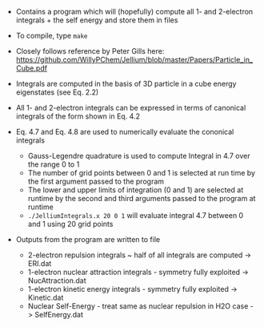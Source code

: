 - Contains a program which will (hopefully) compute all 1- and 2-electron integrals + the self energy and store them in files

- To compile, type `make`

- Closely follows reference by Peter Gills here: https://github.com/WillyPChem/Jellium/blob/master/Papers/Particle_in_Cube.pdf

- Integrals are computed in the basis of 3D particle in a cube energy eigenstates (see Eq. 2.2)	

- All 1- and 2-electron integrals can be expressed in terms of canonical integrals of the form shown in Eq. 4.2

- Eq. 4.7 and Eq. 4.8 are used to numerically evaluate the cononical integrals

	- Gauss-Legendre quadrature is used to compute Integral in 4.7 over the range 0 to 1
	- The number of grid points between 0 and 1 is selected at run time by the first argument passed to the program
	- The lower and upper limits of integration (0 and 1) are selected at runtime by the second and third arguments passed to the program at runtime
	- `./JelliumIntegrals.x 20 0 1` will evaluate integral 4.7 between 0 and 1 using 20 grid points

- Outputs from the program are written to file
	- 2-electron repulsion integrals ~ half of all integrals are computed -> ERI.dat
	- 1-electron nuclear attraction integrals - symmetry fully exploited  -> NucAttraction.dat
	- 1-electron kinetic energy integrals     - symmetry fully exploited  -> Kinetic.dat
	- Nuclear Self-Energy - treat same as nuclear repulsion in H2O case   -> SelfEnergy.dat


